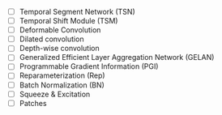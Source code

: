 - [ ] Temporal Segment Network (TSN)
- [ ] Temporal Shift Module (TSM)
- [ ] Deformable Convolution
- [ ] Dilated convolution
- [ ] Depth-wise convolution
- [ ] Generalized Efficient Layer Aggregation Network (GELAN)
- [ ] Programmable Gradient Information (PGI)
- [ ] Reparameterization (Rep)
- [ ] Batch Normalization (BN)
- [ ] Squeeze & Excitation
- [ ] Patches
